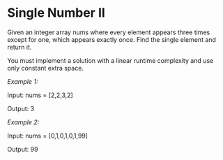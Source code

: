 # Single Number II

Given an integer array nums where every element appears three times except for one, which appears exactly once. Find the single element and return it.

You must implement a solution with a linear runtime complexity and use only constant extra space. 

*Example 1:*

Input: nums = [2,2,3,2]

Output: 3

*Example 2:*

Input: nums = [0,1,0,1,0,1,99]

Output: 99